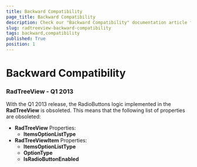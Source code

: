 ```yaml
---
title: Backward Compatibility
page_title: Backward Compatibility
description: Check our "Backward Compatibility" documentation article for the RadTreeView WPF control.
slug: radtreeview-backward-compatibility
tags: backward,compatibility
published: True
position: 1
---
```


# Backward Compatibility

### RadTreeView - Q1 2013

With the Q1 2013 release, the RadioButtons logic implemented in the __RadTreeView__ is obsoleted. This means that the following list of properties are obsoleted:

* __RadTreeView__ Properties:
	* __ItemsOptionListType__
* __RadTreeViewItem__ Properties:
	* __ItemsOptionListType__
	* __OptionType__
	* __IsRadioButtonEnabled__